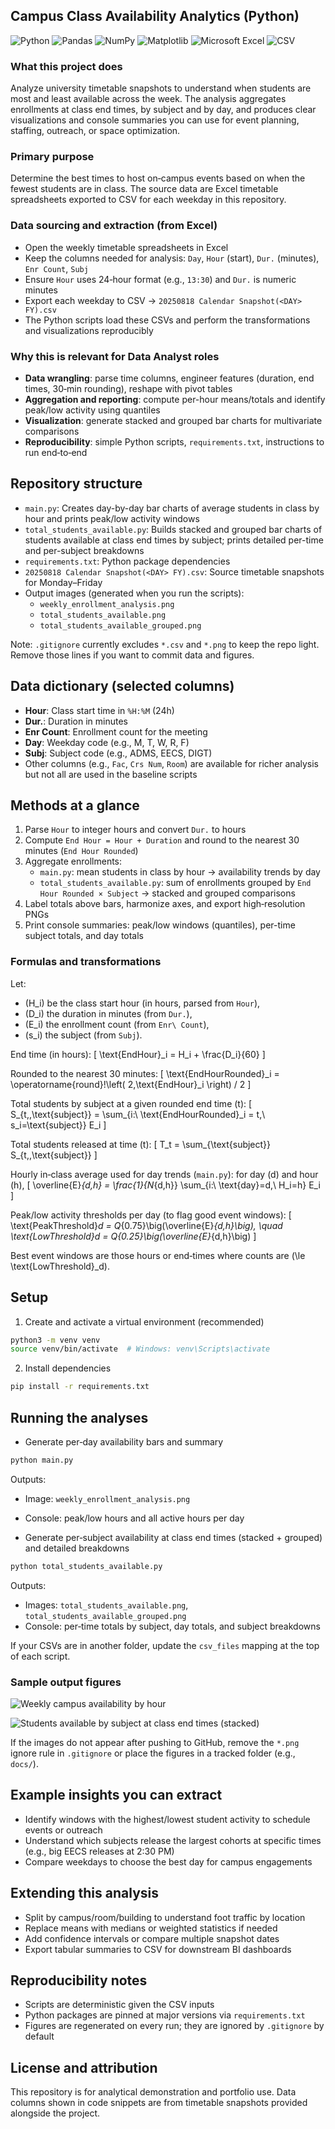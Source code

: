 ## Campus Class Availability Analytics (Python)
![Python](https://img.shields.io/badge/Python-3.13-3776AB?logo=python&logoColor=white)
![Pandas](https://img.shields.io/badge/Pandas-2.3.2-150458?logo=pandas&logoColor=white)
![NumPy](https://img.shields.io/badge/NumPy-2.3.2-013243?logo=numpy&logoColor=white)
![Matplotlib](https://img.shields.io/badge/Matplotlib-3.10.5-11557C?logo=matplotlib&logoColor=white)
![Microsoft Excel](https://img.shields.io/badge/Microsoft%20Excel-Data%20Source-217346?logo=microsoft-excel&logoColor=white)
![CSV](https://img.shields.io/badge/CSV-Datasets-FFB703)

### What this project does
Analyze university timetable snapshots to understand when students are most and least available across the week. The analysis aggregates enrollments at class end times, by subject and by day, and produces clear visualizations and console summaries you can use for event planning, staffing, outreach, or space optimization.

### Primary purpose
Determine the best times to host on‑campus events based on when the fewest students are in class. The source data are Excel timetable spreadsheets exported to CSV for each weekday in this repository.

### Data sourcing and extraction (from Excel)
- Open the weekly timetable spreadsheets in Excel
- Keep the columns needed for analysis: `Day`, `Hour` (start), `Dur.` (minutes), `Enr Count`, `Subj`
- Ensure `Hour` uses 24‑hour format (e.g., `13:30`) and `Dur.` is numeric minutes
- Export each weekday to CSV → `20250818 Calendar Snapshot(<DAY> FY).csv`
- The Python scripts load these CSVs and perform the transformations and visualizations reproducibly

### Why this is relevant for Data Analyst roles
- **Data wrangling**: parse time columns, engineer features (duration, end times, 30‑min rounding), reshape with pivot tables
- **Aggregation and reporting**: compute per-hour means/totals and identify peak/low activity using quantiles
- **Visualization**: generate stacked and grouped bar charts for multivariate comparisons
- **Reproducibility**: simple Python scripts, `requirements.txt`, instructions to run end‑to‑end

## Repository structure
- `main.py`: Creates day-by-day bar charts of average students in class by hour and prints peak/low activity windows
- `total_students_available.py`: Builds stacked and grouped bar charts of students available at class end times by subject; prints detailed per-time and per-subject breakdowns
- `requirements.txt`: Python package dependencies
- `20250818 Calendar Snapshot(<DAY> FY).csv`: Source timetable snapshots for Monday–Friday
- Output images (generated when you run the scripts):
  - `weekly_enrollment_analysis.png`
  - `total_students_available.png`
  - `total_students_available_grouped.png`

Note: `.gitignore` currently excludes `*.csv` and `*.png` to keep the repo light. Remove those lines if you want to commit data and figures.

## Data dictionary (selected columns)
- **Hour**: Class start time in `%H:%M` (24h)
- **Dur.**: Duration in minutes
- **Enr Count**: Enrollment count for the meeting
- **Day**: Weekday code (e.g., M, T, W, R, F)
- **Subj**: Subject code (e.g., ADMS, EECS, DIGT)
- Other columns (e.g., `Fac`, `Crs Num`, `Room`) are available for richer analysis but not all are used in the baseline scripts

## Methods at a glance
1) Parse `Hour` to integer hours and convert `Dur.` to hours
2) Compute `End Hour = Hour + Duration` and round to the nearest 30 minutes (`End Hour Rounded`)
3) Aggregate enrollments:
   - `main.py`: mean students in class by hour → availability trends by day
   - `total_students_available.py`: sum of enrollments grouped by `End Hour Rounded × Subject` → stacked and grouped comparisons
4) Label totals above bars, harmonize axes, and export high‑resolution PNGs
5) Print console summaries: peak/low windows (quantiles), per-time subject totals, and day totals

### Formulas and transformations
Let:
- \(H_i\) be the class start hour (in hours, parsed from `Hour`),
- \(D_i\) the duration in minutes (from `Dur.`),
- \(E_i\) the enrollment count (from `Enr\ Count`),
- \(s_i\) the subject (from `Subj`).

End time (in hours):
\[ \text{EndHour}_i = H_i + \frac{D_i}{60} \]

Rounded to the nearest 30 minutes:
\[ \text{EndHourRounded}_i = \operatorname{round}\!\left( 2\,\text{EndHour}_i \right) / 2 \]

Total students by subject at a given rounded end time \(t\):
\[ S_{t,\,\text{subject}} = \sum_{i:\ \text{EndHourRounded}_i = t,\ s_i=\text{subject}} E_i \]

Total students released at time \(t\):
\[ T_t = \sum_{\text{subject}} S_{t,\,\text{subject}} \]

Hourly in‑class average used for day trends (`main.py`): for day \(d\) and hour \(h\),
\[ \overline{E}_{d,h} = \frac{1}{N_{d,h}} \sum_{i:\ \text{day}=d,\ H_i=h} E_i \]

Peak/low activity thresholds per day (to flag good event windows):
\[ \text{PeakThreshold}_d = Q_{0.75}\big(\overline{E}_{d,h}\big), \quad \text{LowThreshold}_d = Q_{0.25}\big(\overline{E}_{d,h}\big) \]

Best event windows are those hours or end‑times where counts are \(\le \text{LowThreshold}_d\).

## Setup
1) Create and activate a virtual environment (recommended)
```bash
python3 -m venv venv
source venv/bin/activate  # Windows: venv\Scripts\activate
```
2) Install dependencies
```bash
pip install -r requirements.txt
```

## Running the analyses
- Generate per‑day availability bars and summary
```bash
python main.py
```
Outputs:
- Image: `weekly_enrollment_analysis.png`
- Console: peak/low hours and all active hours per day

- Generate per‑subject availability at class end times (stacked + grouped) and detailed breakdowns
```bash
python total_students_available.py
```
Outputs:
- Images: `total_students_available.png`, `total_students_available_grouped.png`
- Console: per‑time totals by subject, day totals, and subject breakdowns

If your CSVs are in another folder, update the `csv_files` mapping at the top of each script.

### Sample output figures

![Weekly campus availability by hour](weekly_enrollment_analysis.png)

![Students available by subject at class end times (stacked)](total_students_available.png)

If the images do not appear after pushing to GitHub, remove the `*.png` ignore rule in `.gitignore` or place the figures in a tracked folder (e.g., `docs/`).

## Example insights you can extract
- Identify windows with the highest/lowest student activity to schedule events or outreach
- Understand which subjects release the largest cohorts at specific times (e.g., big EECS releases at 2:30 PM)
- Compare weekdays to choose the best day for campus engagements

## Extending this analysis
- Split by campus/room/building to understand foot traffic by location
- Replace means with medians or weighted statistics if needed
- Add confidence intervals or compare multiple snapshot dates
- Export tabular summaries to CSV for downstream BI dashboards

## Reproducibility notes
- Scripts are deterministic given the CSV inputs
- Python packages are pinned at major versions via `requirements.txt`
- Figures are regenerated on every run; they are ignored by `.gitignore` by default

## License and attribution
This repository is for analytical demonstration and portfolio use. Data columns shown in code snippets are from timetable snapshots provided alongside the project.



